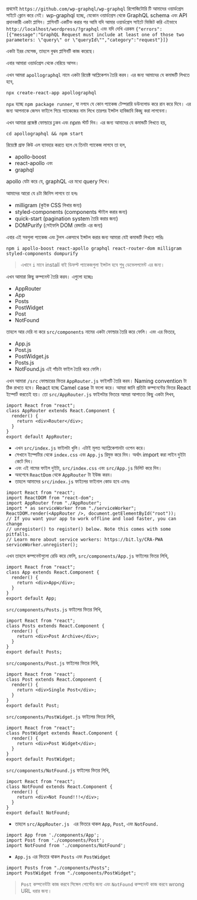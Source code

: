 প্রথমেই `https://github.com/wp-graphql/wp-graphql` রিপোজিটোরি টি আমাদের ওয়ার্ডপ্রেস সাইটে ক্লোন করে নেই। wp-graphql হচ্ছে, যেকোন ওয়ার্ডপ্রেস থেকে GraphQL schema এবং API প্রদানকারী একটা প্লাগিন।
প্লাগিনটি একটিভ করার পর আমি যদি আমার ওয়ার্ডপ্রেস সাইটে ভিজিট করি এইভাবে `http://localhost/wordpress/?graphql` এবং যদি দেখি এরকম
```{"errors":[{"message":"GraphQL Request must include at least one of those two parameters: \"query\" or \"queryId\"","category":"request"}]}```

একটা ইরর মেসেজ, তাহলে বুঝব প্লাগিনটি কাজ করেছে।

এবার আমারা ওয়ার্ডপ্রেস থেকে বেরিয়ে আসব।

এখন আমরা `apollographql` নামে একটা রিয়েক্ট আপ্লিকেশন তৈরি করব। এর জন্য আমাদের যে কমান্ডটি লিখতে হবে,

```npx create-react-app apollographql```

`npx` হচ্ছে `npm package runner`, যা নগদে যে কোন প্যাকেজ টেম্পরারি ডউনলোড করে রান করে দিবে। এর জন্য আপনাকে জেসন ফাইলে গিয়ে প্যাকেজের নাম লিখে তারপর ইন্সটল হাবিজাবি কিচ্ছু করা লাগবেনা।

এখন আমারা প্রজেক্ট ফোল্ডারে ঢুকব এবং npm স্টার্ট দিব। এর জন্য আমাদের যে কমান্ডটি লিখতে হয়,

```cd apollographql && npm start```

রিয়েক্টে গ্রাফ কিউ এল ব্যাবহার করতে হলে যে তিনটা প্যাকেজ লাগবে তা হল,

- apollo-boost
- react-apollo এবং
- graphql

apollo যেটা করে যে, graphQL এর মধ্যে query লিখে।

আমাদের আরো যে ৪টা জিনিস লাগবে তা হলঃ

- milligram (কুইক CSS লিখার জন্য)
- styled-components (components স্টাইল করার জন্য)
- quick-start (pagination system তৈরি করার জন্য)
- DOMPurify (সেইফলি DOM রেন্ডারিং এর জন্য)

এবার এই সবগুলা প্যাকেজ এবং টুলস একসাথে ইন্সটল করার জন্য আমারা যেই কমান্ডটি লিখতে পারিঃ

```npm i apollo-boost react-apollo graphql react-router-dom milligram styled-components dompurify```

> এখানে `i` মানে install
> বাই ডিফল্ট প্যাকেজগুলা ইন্সটল হবে শুধু ডেভেলপমেন্ট এর জন্য।

এখন আমারা কিছু কম্পনেন্ট তৈরি করব। এগুলো হচ্ছেঃ

- AppRouter
- App
- Posts
- PostWidget
- Post
- NotFound

তাহলে আর দেরি না করে `src/components` নামের একটা ফোল্ডার তৈরি করে ফেলি। এবং এর ভিতরে,

- App.js
- Post.js
- PostWidget.js
- Posts.js
- NotFound.js
এই পাঁচটা ফাইল তৈরি করে ফেলি।

এখন আমারা `/src` ফোল্ডারের ভিতর `AppRouter.js` ফাইলটি তৈরি করব। Naming convention টা ঠিক রাখতে হবে। React হচ্ছে Camel case টা ফলো করে। আমরা জানি প্রতিটা কম্পনেন্টের ভিতর React ইম্পোর্ট করতেই হয়। তো `src/AppRouter.js` ফাইলটার ভিতরে আমরা আপাতত কিছু একটা লিখব,

```JS
import React from "react";
class AppRouter extends React.Component {
  render() {
    return <div>Router</div>;
  }
}
export default AppRouter;
```

- এখন `src/index.js` ফাইলটা খুলি। এটাই মূলত অ্যাপ্লিকেশানটা ওপেন করে।
- সেখানে ইম্পোর্টার থেকে `index.css` এবং `App.js` রিমুভ করে দিব। অর্থাৎ import করা লাইন দুইটা কেটে দিব। 
- এবং এই নামের ফাইল দুইটা, `src/index.css` এবং `src/App.js` ডিলিট করে দিব। 
- অবশেষে `ReactDom` থেকে `AppRouter` টা ইউজ করব।
- তাহলে আমাদের `src/index.js` ফাইলের ফাইনাল কোড হবে এমনঃ

```JS
import React from "react";
import ReactDOM from "react-dom";
import AppRouter from "./AppRouter";
import * as serviceWorker from "./serviceWorker";
ReactDOM.render(<AppRouter />, document.getElementById("root"));
// If you want your app to work offline and load faster, you can change
// unregister() to register() below. Note this comes with some pitfalls.
// Learn more about service workers: https://bit.ly/CRA-PWA
serviceWorker.unregister();
```

এখন তাহলে কম্পনেন্টগুলো রেডি করে ফেলি,
`src/components/App.js` ফাইলের ভিতর লিখি,

```JS
import React from "react";
class App extends React.Component {
  render() {
    return <div>App</div>;
  }
}
export default App;
```

`src/components/Posts.js` ফাইলের ভিতর লিখি,
```JS
import React from "react";
class Posts extends React.Component {
  render() {
    return <div>Post Archive</div>;
  }
}
export default Posts;
```

`src/components/Post.js` ফাইলের ভিতর লিখি,
```JS
import React from "react";
class Post extends React.Component {
  render() {
    return <div>Single Post</div>;
  }
}
export default Post;
```

`src/components/PostWidget.js` ফাইলের ভিতর লিখি,
```JS
import React from "react";
class PostWidget extends React.Component {
  render() {
    return <div>Post Widget</div>;
  }
}
export default PostWidget;
```

`src/components/NotFound.js` ফাইলের ভিতর লিখি,
```JS
import React from "react";
class NotFound extends React.Component {
  render() {
    return <div>Not Found!!!</div>;
  }
}
export default NotFound;
```

- তাহলে `src/AppRouter.js ` এর ভিতরে থাকল `App`, `Post`, এবং `NotFound.`
```JS
import App from './components/App';
import Post from './components/Post';
import NotFound from './components/NotFound';
```

- `App.js` এর ভিতরে থাকল `Posts` এবং `PostWidget`
```JS
import Posts from "./components/Posts";
import PostWidget from "./components/PostWidget";
```

> `Post` কম্পনেন্টটা কাজ করবে সিঙ্গেল পোস্টের জন্য এবং `NotFound` কম্পনেন্ট কাজ করবে wrong URL ধরার জন্য।

